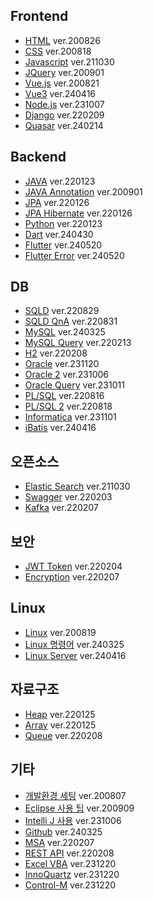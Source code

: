 ## Frontend
- [HTML](https://github.com/ynjch97/YNJCH_WIKI/wiki/HTML) ver.200826
- [CSS](https://github.com/ynjch97/YNJCH_WIKI/wiki/CSS) ver.200818
- [Javascript](https://github.com/ynjch97/YNJCH_WIKI/wiki/Javascript) ver.211030
- [JQuery](https://github.com/ynjch97/YNJCH_WIKI/wiki/JQuery) ver.200901
- [Vue.js](https://github.com/ynjch97/YNJCH_WIKI/wiki/Vue.js) ver.200821
- [Vue3](https://github.com/ynjch97/YNJCH_WIKI/wiki/Vue3) ver.240416
- [Node.js](https://github.com/ynjch97/YNJCH_WIKI/wiki/Node.js) ver.231007
- [Django](https://github.com/ynjch97/YNJCH_WIKI/wiki/Django) ver.220209
- [Quasar](https://github.com/ynjch97/YNJCH_WIKI/wiki/Quasar) ver.240214

## Backend
- [JAVA](https://github.com/ynjch97/YNJCH_WIKI/wiki/JAVA") ver.220123
- [JAVA Annotation](https://github.com/ynjch97/YNJCH_WIKI/wiki/JAVA-Annotation) ver.200901
- [JPA](https://github.com/ynjch97/YNJCH_WIKI/wiki/JPA) ver.220126
- [JPA Hibernate](https://github.com/ynjch97/YNJCH_WIKI/wiki/JPA-Hibernate) ver.220126
- [Python](https://github.com/ynjch97/YNJCH_WIKI/wiki/Python) ver.220123
- [Dart](https://github.com/ynjch97/YNJCH_WIKI/wiki/Dart) ver.240430
- [Flutter](https://github.com/ynjch97/YNJCH_WIKI/wiki/Flutter) ver.240520
- [Flutter Error](https://github.com/ynjch97/YNJCH_WIKI/wiki/Flutter-Error) ver.240520

## DB
- [SQLD](https://github.com/ynjch97/YNJCH_WIKI/wiki/SQLD) ver.220829
- [SQLD QnA](https://github.com/ynjch97/YNJCH_WIKI/wiki/SQLD-QnA) ver.220831
- [MySQL](https://github.com/ynjch97/YNJCH_WIKI/wiki/MySQL) ver.240325
- [MySQL Query](https://github.com/ynjch97/YNJCH_WIKI/wiki/MySQL-Query) ver.220213
- [H2](https://github.com/ynjch97/YNJCH_WIKI/wiki/H2) ver.220208
- [Oracle](https://github.com/ynjch97/YNJCH_WIKI/wiki/Oracle) ver.231120
- [Oracle 2](https://github.com/ynjch97/YNJCH_WIKI/wiki/Oracle-2) ver.231006
- [Oracle Query](https://github.com/ynjch97/YNJCH_WIKI/wiki/Oracle-Query) ver.231011
- [PL/SQL](https://github.com/ynjch97/YNJCH_WIKI/wiki/PL-SQL) ver.220816
- [PL/SQL 2](https://github.com/ynjch97/YNJCH_WIKI/wiki/PL-SQL-2) ver.220818
- [Informatica](https://github.com/ynjch97/YNJCH_WIKI/wiki/Informatica) ver.231101
- [iBatis](https://github.com/ynjch97/YNJCH_WIKI/wiki/iBatis) ver.240416

## 오픈소스
- [Elastic Search](https://github.com/ynjch97/YNJCH_WIKI/wiki/Elastic-Search) ver.211030
- [Swagger](https://github.com/ynjch97/YNJCH_WIKI/wiki/Swagger) ver.220203
- [Kafka](https://github.com/ynjch97/YNJCH_WIKI/wiki/Kafka) ver.220207

## 보안 
- [JWT Token](https://github.com/ynjch97/YNJCH_WIKI/wiki/JWT-Token) ver.220204
- [Encryption](https://github.com/ynjch97/YNJCH_WIKI/wiki/Encryption) ver.220207

## Linux
- [Linux](https://github.com/ynjch97/YNJCH_WIKI/wiki/Linux) ver.200819
- [Linux 명령어](https://github.com/ynjch97/YNJCH_WIKI/wiki/Linux--%EB%AA%85%EB%A0%B9%EC%96%B4) ver.240325
- [Linux Server](https://github.com/ynjch97/YNJCH_WIKI/wiki/Linux-Server) ver.240416

## 자료구조
- [Heap](https://github.com/ynjch97/YNJCH_WIKI/wiki/Heap) ver.220125
- [Array](https://github.com/ynjch97/YNJCH_WIKI/wiki/Array) ver.220125
- [Queue](https://github.com/ynjch97/YNJCH_WIKI/wiki/Queue) ver.220208

## 기타
- [개발환경 세팅](https://github.com/ynjch97/YNJCH_WIKI/wiki/%EA%B0%9C%EB%B0%9C-%ED%99%98%EA%B2%BD-%EC%84%B8%ED%8C%85) ver.200807
- [Eclipse 사용 팁](https://github.com/ynjch97/YNJCH_WIKI/wiki/Eclipse) ver.200909
- [Intelli J 사용](https://github.com/ynjch97/YNJCH_WIKI/wiki/Intelli-J) ver.231006
- [Github](https://github.com/ynjch97/YNJCH_WIKI/wiki/Github) ver.240325
- [MSA](https://github.com/ynjch97/YNJCH_WIKI/wiki/MSA) ver.220207
- [REST API](https://github.com/ynjch97/YNJCH_WIKI/wiki/REST-API) ver.220208
- [Excel VBA](https://github.com/ynjch97/YNJCH_WIKI/wiki/Excel-VBA) ver.231220
- [InnoQuartz](https://github.com/ynjch97/YNJCH_WIKI/wiki/InnoQuartz) ver.231220
- [Control-M](https://github.com/ynjch97/YNJCH_WIKI/wiki/Control-M) ver.231220
